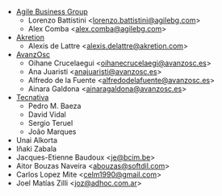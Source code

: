 - [Agile Business Group](https://www.agilebg.com)
  - Lorenzo Battistini \<<lorenzo.battistini@agilebg.com>\>
  - Alex Comba \<<alex.comba@agilebg.com>\>
- [Akretion](https://www.akretion.com)
  - Alexis de Lattre \<<alexis.delattre@akretion.com>\>
- [AvanzOsc](http://avanzosc.es)
  - Oihane Crucelaegui \<<oihanecrucelaegi@avanzosc.es>\>
  - Ana Juaristi \<<anajuaristi@avanzosc.es>\>
  - Alfredo de la Fuente \<<alfredodelafuente@avanzosc.es>\>
  - Ainara Galdona \<<ainaragaldona@avanzosc.es>\>
- [Tecnativa](https://www.tecnativa.com)
  - Pedro M. Baeza
  - David Vidal
  - Sergio Teruel
  - João Marques
- Unai Alkorta
- Iñaki Zabala
- Jacques-Etienne Baudoux \<<je@bcim.be>\>
- Aitor Bouzas Naveira \<<abouzas@softdil.com>\>
- Carlos Lopez Mite \<<celm1990@gmail.com>\>
- Joel Matías Zilli \<<joz@adhoc.com.ar>\>
